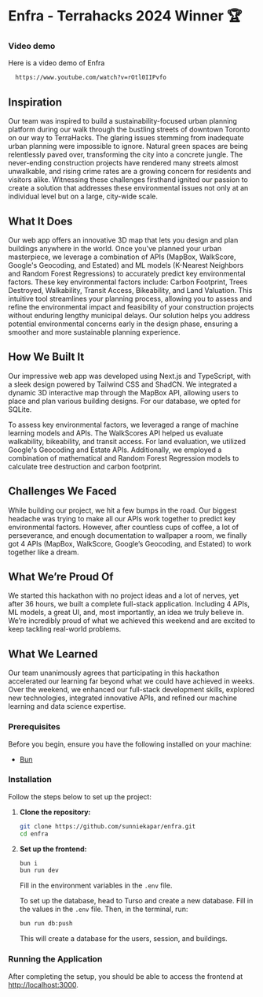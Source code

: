 # Enfra - Terrahacks 2024 Winner 🏆
### Video demo

  Here is a video demo of Enfra

```sh
  https://www.youtube.com/watch?v=rOtl0IIPvfo
```
## Inspiration
Our team was inspired to build a sustainability-focused urban planning platform during our walk through the bustling streets of downtown Toronto on our way to TerraHacks. The glaring issues stemming from inadequate urban planning were impossible to ignore. Natural green spaces are being relentlessly paved over, transforming the city into a concrete jungle. The never-ending construction projects have rendered many streets almost unwalkable, and rising crime rates are a growing concern for residents and visitors alike. Witnessing these challenges firsthand ignited our passion to create a solution that addresses these environmental issues not only at an individual level but on a large, city-wide scale.

## What It Does
Our web app offers an innovative 3D map that lets you design and plan buildings anywhere in the world. Once you've planned your urban masterpiece, we leverage a combination of APIs (MapBox, WalkScore, Google's Geocoding, and Estated) and ML models (K-Nearest Neighbors and Random Forest Regressions) to accurately predict key environmental factors. These key environmental factors include: Carbon Footprint, Trees Destroyed, Walkability, Transit Access, Bikeability, and Land Valuation. This intuitive tool streamlines your planning process, allowing you to assess and refine the environmental impact and feasibility of your construction projects without enduring lengthy municipal delays. Our solution helps you address potential environmental concerns early in the design phase, ensuring a smoother and more sustainable planning experience.

## How We Built It
Our impressive web app was developed using Next.js and TypeScript, with a sleek design powered by Tailwind CSS and ShadCN. We integrated a dynamic 3D interactive map through the MapBox API, allowing users to place and plan various building designs. For our database, we opted for SQLite.

To assess key environmental factors, we leveraged a range of machine learning models and APIs. The WalkScores API helped us evaluate walkability, bikeability, and transit access. For land evaluation, we utilized Google's Geocoding and Estate APIs. Additionally, we employed a combination of mathematical and Random Forest Regression models to calculate tree destruction and carbon footprint.

## Challenges We Faced
While building our project, we hit a few bumps in the road. Our biggest headache was trying to make all our APIs work together to predict key environmental factors. However, after countless cups of coffee, a lot of perseverance, and enough documentation to wallpaper a room, we finally got 4 APIs (MapBox, WalkScore, Google’s Geocoding, and Estated) to work together like a dream.

## What We’re Proud Of
We started this hackathon with no project ideas and a lot of nerves, yet after 36 hours, we built a complete full-stack application. Including 4 APIs, ML models, a great UI, and, most importantly, an idea we truly believe in. We’re incredibly proud of what we achieved this weekend and are excited to keep tackling real-world problems.

## What We Learned
Our team unanimously agrees that participating in this hackathon accelerated our learning far beyond what we could have achieved in weeks. Over the weekend, we enhanced our full-stack development skills, explored new technologies, integrated innovative APIs, and refined our machine learning and data science expertise.

### Prerequisites

  Before you begin, ensure you have the following installed on your machine:

  - [Bun](https://bun.sh/)

### Installation

  Follow the steps below to set up the project:

  1. **Clone the repository:**

     ```sh
     git clone https://github.com/sunniekapar/enfra.git
     cd enfra
     ```

  2. **Set up the frontend:**

     ```sh
     bun i
     bun run dev
     ```

     Fill in the environment variables in the `.env` file.
     
     To set up the database, head to Turso and create a new database. Fill in the values in the `.env` file. Then, in the terminal, run:

     ```sh
     bun run db:push
     ```

     This will create a database for the users, session, and buildings.

### Running the Application

  After completing the setup, you should be able to access the frontend at [http://localhost:3000](http://localhost:3000).

  
